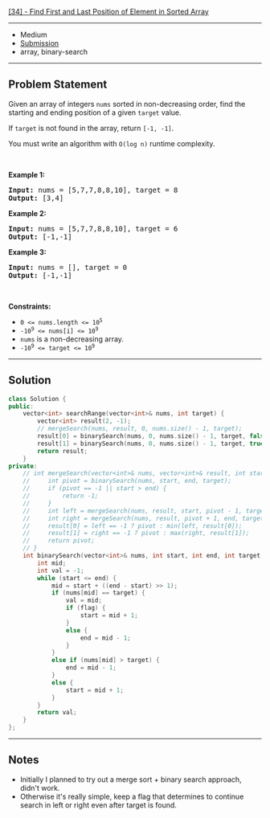 [[34] - Find First and Last Position of Element in Sorted Array](https://leetcode.com/problems/find-first-and-last-position-of-element-in-sorted-array)

---

- Medium
- [Submission](https://leetcode.com/problems/find-first-and-last-position-of-element-in-sorted-array/submissions/1004559001/)
- array, binary-search

---

## Problem Statement

<p>Given an array of integers <code>nums</code> sorted in non-decreasing order, find the starting and ending position of a given <code>target</code> value.</p>

<p>If <code>target</code> is not found in the array, return <code>[-1, -1]</code>.</p>

<p>You must&nbsp;write an algorithm with&nbsp;<code>O(log n)</code> runtime complexity.</p>

<p>&nbsp;</p>
<p><strong class="example">Example 1:</strong></p>
<pre><strong>Input:</strong> nums = [5,7,7,8,8,10], target = 8
<strong>Output:</strong> [3,4]
</pre><p><strong class="example">Example 2:</strong></p>
<pre><strong>Input:</strong> nums = [5,7,7,8,8,10], target = 6
<strong>Output:</strong> [-1,-1]
</pre><p><strong class="example">Example 3:</strong></p>
<pre><strong>Input:</strong> nums = [], target = 0
<strong>Output:</strong> [-1,-1]
</pre>
<p>&nbsp;</p>
<p><strong>Constraints:</strong></p>

<ul>
	<li><code>0 &lt;= nums.length &lt;= 10<sup>5</sup></code></li>
	<li><code>-10<sup>9</sup>&nbsp;&lt;= nums[i]&nbsp;&lt;= 10<sup>9</sup></code></li>
	<li><code>nums</code> is a non-decreasing array.</li>
	<li><code>-10<sup>9</sup>&nbsp;&lt;= target&nbsp;&lt;= 10<sup>9</sup></code></li>
</ul>


---

## Solution

```cpp
class Solution {
public:
    vector<int> searchRange(vector<int>& nums, int target) {
        vector<int> result(2, -1);
        // mergeSearch(nums, result, 0, nums.size() - 1, target);
        result[0] = binarySearch(nums, 0, nums.size() - 1, target, false);
        result[1] = binarySearch(nums, 0, nums.size() - 1, target, true);
        return result;        
    }
private:
    // int mergeSearch(vector<int>& nums, vector<int>& result, int start, int end, int target) {
    //     int pivot = binarySearch(nums, start, end, target);
    //     if (pivot == -1 || start > end) {
    //         return -1;
    //     }
    //     int left = mergeSearch(nums, result, start, pivot - 1, target);
    //     int right = mergeSearch(nums, result, pivot + 1, end, target);
    //     result[0] = left == -1 ? pivot : min(left, result[0]);
    //     result[1] = right == -1 ? pivot : max(right, result[1]);
    //     return pivot;
    // }
    int binarySearch(vector<int>& nums, int start, int end, int target, bool flag) {
        int mid;
        int val = -1;
        while (start <= end) {
            mid = start + ((end - start) >> 1);
            if (nums[mid] == target) {
                val = mid;
                if (flag) {
                    start = mid + 1;
                }
                else {
                    end = mid - 1;
                }
            }
            else if (nums[mid] > target) {
                end = mid - 1;
            }
            else {
                start = mid + 1;
            }
        }
        return val;
    }
};
```

---

## Notes

- Initially I planned to try out a merge sort + binary search approach, didn't work.
- Otherwise it's really simple, keep a flag that determines to continue search in left or right even after target is found.
